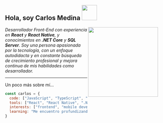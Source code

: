 <h2>Hola, soy Carlos Medina <img src="https://media.giphy.com/media/mGcNjsfWAjY5AEZNw6/giphy.gif" width="50"></h2>
<img align='right' src="https://media.giphy.com/media/ieyl9zmCjO4b4t6qoY/giphy.gif" width="230">

<p><em>Desarrollador Front-End con experiencia en <strong>React</strong> y <strong>React Native</strong>, y conocimientos en <strong>.NET Core</strong> y <strong>SQL Server</strong>.  
Soy una persona apasionada por la tecnología, con un enfoque autodidacta y en constante búsqueda de crecimiento profesional y mejora continua de mis habilidades como desarrollador.</em></p>


---

Un poco más sobre mí...

```javascript
const carlos = {
  code: ["JavaScript", "TypeScript", "HTML", "CSS", "C#"],
  tools: ["React", "React Native", ".NET Core", "SQL Server"],
  interests: ["frontend", "mobile development", "APIs", "UI/UX"],
  learning: "Me encuentro profundizando en arquitectura de software y buenas prácticas en React"
}
